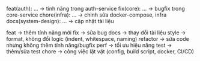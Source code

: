feat(auth): ... → tính năng trong auth-service
fix(core): ... → bugfix trong core-service
chore(infra): ... → chỉnh sửa docker-compose, infra
docs(system-design): ... → cập nhật tài liệu

feat → thêm tính năng mới
fix → sửa bug
docs → thay đổi tài liệu
style → format, không đổi logic (indent, whitespace, naming)
refactor → sửa code nhưng không thêm tính năng/bugfix
perf → tối ưu hiệu năng
test → thêm/sửa test
chore → công việc lặt vặt (config, build script, docker, CI/CD)